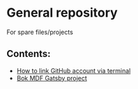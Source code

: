 # General repository
For spare files/projects

## Contents:
- [How to link GitHub account via terminal](https://github.com/ckakiti/General/blob/master/test_markdown.md)
- [Bok MDF Gatsby project](https://github.com/ckakiti/General/blob/master/akiti_mdf21)
